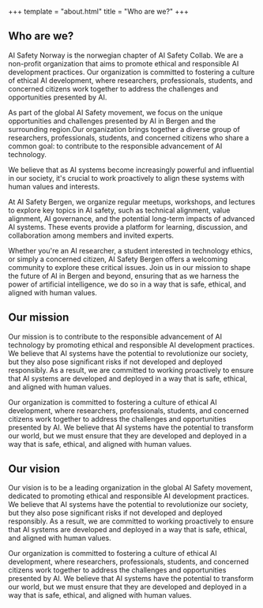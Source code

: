 +++
template = "about.html" 
title = "Who are we?" 
+++

## Who are we?

AI Safety Norway is the norwegian chapter of AI Safety Collab. We are a non-profit organization that aims to promote ethical and responsible AI development practices. Our organization is committed to fostering a culture of ethical AI development, where researchers, professionals, students, and concerned citizens work together to address the challenges and opportunities presented by AI.

As part of the global AI Safety movement, we focus on the unique opportunities and challenges presented by AI in Bergen and the surrounding region.Our organization brings together a diverse group of researchers, professionals, students, and concerned citizens who share a common goal: to contribute to the responsible advancement of AI technology. 

We believe that as AI systems become increasingly powerful and influential in our society, it's crucial to work proactively to align these systems with human values and interests. 

At AI Safety Bergen, we organize regular meetups, workshops, and lectures to explore key topics in AI safety, such as technical alignment, value alignment, AI governance, and the potential long-term impacts of advanced AI systems. These events provide a platform for learning, discussion, and collaboration among members and invited experts.

Whether you're an AI researcher, a student interested in technology ethics, or simply a concerned citizen, AI Safety Bergen offers a welcoming community to explore these critical issues. Join us in our mission to shape the future of AI in Bergen and beyond, ensuring that as we harness the power of artificial intelligence, we do so in a way that is safe, ethical, and aligned with human values.


## Our mission

Our mission is to contribute to the responsible advancement of AI technology by promoting ethical and responsible AI development practices. We believe that AI systems have the potential to revolutionize our society, but they also pose significant risks if not developed and deployed responsibly. As a result, we are committed to working proactively to ensure that AI systems are developed and deployed in a way that is safe, ethical, and aligned with human values.

Our organization is committed to fostering a culture of ethical AI development, where researchers, professionals, students, and concerned citizens work together to address the challenges and opportunities presented by AI. We believe that AI systems have the potential to transform our world, but we must ensure that they are developed and deployed in a way that is safe, ethical, and aligned with human values.

## Our vision

Our vision is to be a leading organization in the global AI Safety movement, dedicated to promoting ethical and responsible AI development practices. We believe that AI systems have the potential to revolutionize our society, but they also pose significant risks if not developed and deployed responsibly. As a result, we are committed to working proactively to ensure that AI systems are developed and deployed in a way that is safe, ethical, and aligned with human values.

Our organization is committed to fostering a culture of ethical AI development, where researchers, professionals, students, and concerned citizens work together to address the challenges and opportunities presented by AI. We believe that AI systems have the potential to transform our world, but we must ensure that they are developed and deployed in a way that is safe, ethical, and aligned with human values.